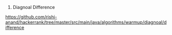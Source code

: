 1) Diagnoal Difference

https://github.com/rishi-anand/hackerrank/tree/master/src/main/java/algorithms/warmup/diagnoal/difference

